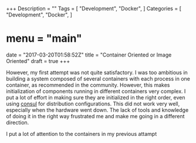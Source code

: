 +++
Description = ""
Tags = [
  "Development",
  "Docker",
]
Categories = [
  "Development",
  "Docker",
]
# menu = "main"
date = "2017-03-20T01:58:52Z"
title = "Container Oriented or Image Oriented"
draft = true
+++

However, my first attempt was not quite satisfactory.
I was too ambitious in building a system composed of several containers with each process in one container, as recommended in the community.
However, this makes initialization of components running in different containers very complex.
I put a lot of effort in making sure they are initialized in the right order, even using [consul]() for distribution configurations.
This did not work very well, especially when the hardware went down.
The lack of tools and knowledge of doing it in the right way frustrated me and make me going in a different direction.

I put a lot of attention to the containers in my previous attampt
